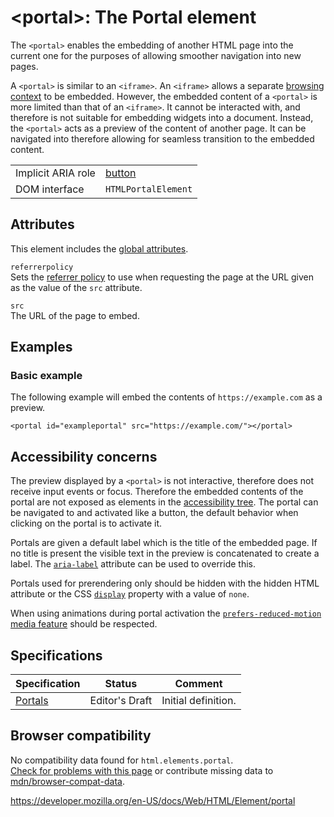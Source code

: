 &lt;portal&gt;: The Portal element
==================================

The `<portal>` enables the embedding of another HTML page into the current one for the purposes of allowing smoother navigation into new pages.

A `<portal>` is similar to an `<iframe>`. An `<iframe>` allows a separate [browsing context](https://developer.mozilla.org/en-US/docs/Glossary/Browsing_context) to be embedded. However, the embedded content of a `<portal>` is more limited than that of an `<iframe>`. It cannot be interacted with, and therefore is not suitable for embedding widgets into a document. Instead, the `<portal>` acts as a preview of the content of another page. It can be navigated into therefore allowing for seamless transition to the embedded content.

<table><tbody><tr class="odd"><td>Implicit ARIA role</td><td><a href="https://developer.mozilla.org/en-US/docs/Web/Accessibility/ARIA/Roles/button_role">button</a></td></tr><tr class="even"><td>DOM interface</td><td><span class="page-not-created"><code>HTMLPortalElement</code></span></td></tr></tbody></table>

Attributes
----------

This element includes the [global attributes](../global_attributes).

`referrerpolicy`  
Sets the [referrer policy](https://developer.mozilla.org/en-US/docs/Web/HTTP/Headers/Referrer-Policy) to use when requesting the page at the URL given as the value of the `src` attribute.

`src`  
The URL of the page to embed.

Examples
--------

### Basic example

The following example will embed the contents of `https://example.com` as a preview.

    <portal id="exampleportal" src="https://example.com/"></portal>

Accessibility concerns
----------------------

The preview displayed by a `<portal>` is not interactive, therefore does not receive input events or focus. Therefore the embedded contents of the portal are not exposed as elements in the [accessibility tree](https://developer.mozilla.org/en-US/docs/Glossary/Accessibility_tree). The portal can be navigated to and activated like a button, the default behavior when clicking on the portal is to activate it.

Portals are given a default label which is the title of the embedded page. If no title is present the visible text in the preview is concatenated to create a label. The [`aria-label`](../global_attributes#attr-aria-label) attribute can be used to override this.

Portals used for prerendering only should be hidden with the hidden HTML attribute or the CSS [`display`](https://developer.mozilla.org/en-US/docs/Web/CSS/display) property with a value of `none`.

When using animations during portal activation the [`prefers-reduced-motion`](https://developer.mozilla.org/en-US/docs/Web/CSS/@media/prefers-reduced-motion) [media feature](https://developer.mozilla.org/en-US/docs/Web/CSS/Media_Queries/Using_media_queries#media_features) should be respected.

Specifications
--------------

<table><thead><tr class="header"><th>Specification</th><th>Status</th><th>Comment</th></tr></thead><tbody><tr class="odd"><td><a href="https://wicg.github.io/portals/">Portals</a></td><td><span class="spec-ed">Editor's Draft</span></td><td>Initial definition.</td></tr></tbody></table>

Browser compatibility
---------------------

No compatibility data found for `html.elements.portal`.  
[Check for problems with this page](#on-github) or contribute missing data to [mdn/browser-compat-data](https://github.com/mdn/browser-compat-data).

<a href="https://developer.mozilla.org/en-US/docs/Web/HTML/Element/portal" class="_attribution-link">https://developer.mozilla.org/en-US/docs/Web/HTML/Element/portal</a>
